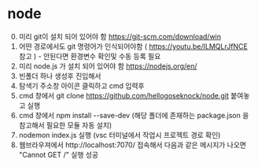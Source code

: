 # node

0. 미리 git이 설치 되어 있어야 함 https://git-scm.com/download/win
0. 어떤 경로에서도 git 명령어가 인식되어야함 ( https://youtu.be/ILMQLrJfNCE 참고 ) -  안된다면 환경변수 확인및 수동 등록 필요
0. 미리 node.js 가 설치 되어 있어야 함 https://nodejs.org/en/
1. 빈폴더 하나 생성후 진입해서
2. 탐색기 주소창 아이콘 클릭하고 cmd 입력후 
3. cmd 창에서 git clone https://github.com/hellogoseknock/node.git 붙여놓고 실행
4. cmd 창에서 npm install --save-dev (해당 폴더에 존재하는 package.json 을 참고해서 필요한 모듈 자동 설치)
5. nodemon index.js 실행 (vsc 터미널에서 작업시 프로젝트 경로 확인)
6. 웹브라우져에서 http://localhost:7070/ 접속해서 다음과 같은 메시지가 나오면 "Cannot GET /" 실행 성공


